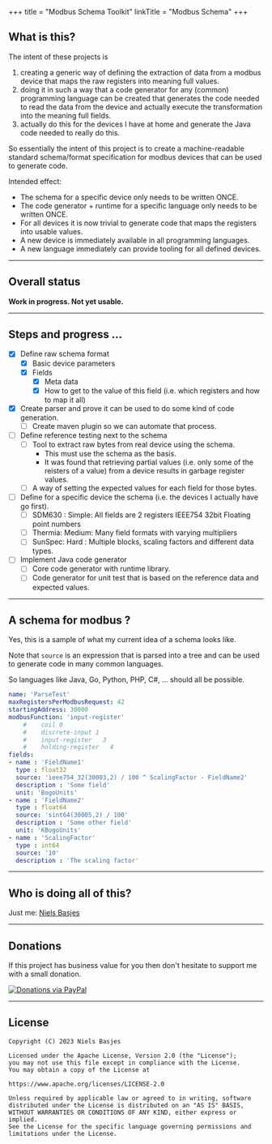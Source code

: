 +++
title = "Modbus Schema Toolkit"
linkTitle = "Modbus Schema"
+++

## What is this?
The intent of these projects is
1. creating a generic way of defining the extraction of data from a modbus device that maps the raw registers into meaning full values.
2. doing it in such a way that a code generator for any (common) programming language can be created that generates the code needed to read the data from the device and actually execute the transformation into the meaning full fields.
3. actually do this for the devices I have at home and generate the Java code needed to really do this.

So essentially the intent of this project is to create a machine-readable standard schema/format specification for modbus devices that can be used to generate code.

Intended effect:
- The schema for a specific device only needs to be written ONCE.
- The code generator + runtime for a specific language only needs to be written ONCE.
- For all devices it is now trivial to generate code that maps the registers into usable values.
- A new device is immediately available in all programming languages.
- A new language immediately can provide tooling for all defined devices.

---

## Overall status
**Work in progress. Not yet usable.**

---

## Steps and progress ...
- [x] Define raw schema format
  - [x] Basic device parameters
  - [x] Fields
    - [x] Meta data
    - [x] How to get to the value of this field (i.e. which registers and how to map it all)
- [x] Create parser and prove it can be used to do some kind of code generation.
  - [ ] Create maven plugin so we can automate that process.
- [ ] Define reference testing next to the schema
  - [ ] Tool to extract raw bytes from real device using the schema.
    - This must use the schema as the basis.
    - It was found that retrieving partial values (i.e. only some of the reisters of a value) from a device results in garbage register values.
  - [ ] A way of setting the expected values for each field for those bytes.
- [ ] Define for a specific device the schema (i.e. the devices I actually have go first).
  - [ ] SDM630 : Simple: All fields are 2 registers IEEE754 32bit Floating point numbers
  - [ ] Thermia: Medium: Many field formats with varying multipliers
  - [ ] SunSpec: Hard  : Multiple blocks, scaling factors and different data types.
- [ ] Implement Java code generator
  - [ ] Core code generator with runtime library.
  - [ ] Code generator for unit test that is based on the reference data and expected values.

---

## A schema for modbus ?
Yes, this is a sample of what my current idea of a schema looks like.

Note that `source` is an expression that is parsed into a tree and can be used to generate code in many common languages.

So languages like Java, Go, Python, PHP, C#, ... should all be possible.

```yaml
name: 'ParseTest'
maxRegistersPerModbusRequest: 42
startingAddress: 30000
modbusFunction: 'input-register'
    #    coil 0
    #    discrete-input 1
    #    input-register   3
    #    holding-register   4
fields:
- name : 'FieldName1'
  type : float32
  source: 'ieee754_32(30003,2) / 100 ^ ScalingFactor - FieldName2'
  description : 'Some field'
  unit: 'BogoUnits'
- name : 'FieldName2'
  type : float64
  source: 'sint64(30005,2) / 100'
  description : 'Some other field'
  unit: 'KBogoUnits'
- name : 'ScalingFactor'
  type : int64
  source: '10'
  description : 'The scaling factor'
```

---

## Who is doing all of this?
Just me: [Niels Basjes](https://github.com/nielsbasjes)

---

## Donations
If this project has business value for you then don't hesitate to support me with a small donation.

[![Donations via PayPal](https://img.shields.io/badge/Donations-via%20Paypal-blue.svg)](https://www.paypal.me/nielsbasjes)

---

## License

    Copyright (C) 2023 Niels Basjes

    Licensed under the Apache License, Version 2.0 (the "License");
    you may not use this file except in compliance with the License.
    You may obtain a copy of the License at

    https://www.apache.org/licenses/LICENSE-2.0

    Unless required by applicable law or agreed to in writing, software
    distributed under the License is distributed on an "AS IS" BASIS,
    WITHOUT WARRANTIES OR CONDITIONS OF ANY KIND, either express or implied.
    See the License for the specific language governing permissions and
    limitations under the License.
